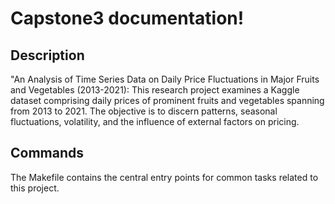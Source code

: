 # Capstone3 documentation!

## Description

"An Analysis of Time Series Data on Daily Price Fluctuations in Major Fruits and Vegetables (2013-2021): This research project examines a Kaggle dataset comprising daily prices of prominent fruits and vegetables spanning from 2013 to 2021. The objective is to discern patterns, seasonal fluctuations, volatility, and the influence of external factors on pricing.

## Commands

The Makefile contains the central entry points for common tasks related to this project.

